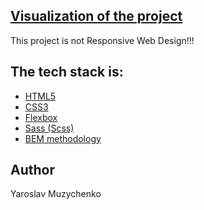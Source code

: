 ## [Visualization of the project](https://yaroslavink.github.io/project_2_prices_page/)
This project is not Responsive Web Design!!!

## The tech stack is:
- [HTML5](https://en.wikipedia.org/wiki/HTML5)
- [CSS3](https://en.wikipedia.org/wiki/CSS)
- [Flexbox](https://en.wikipedia.org/wiki/CSS_Flexible_Box_Layout)
- [Sass (Scss)](https://sass-lang.com/)
- [BEM methodology](https://en.bem.info/methodology/)

## Author
Yaroslav Muzychenko
